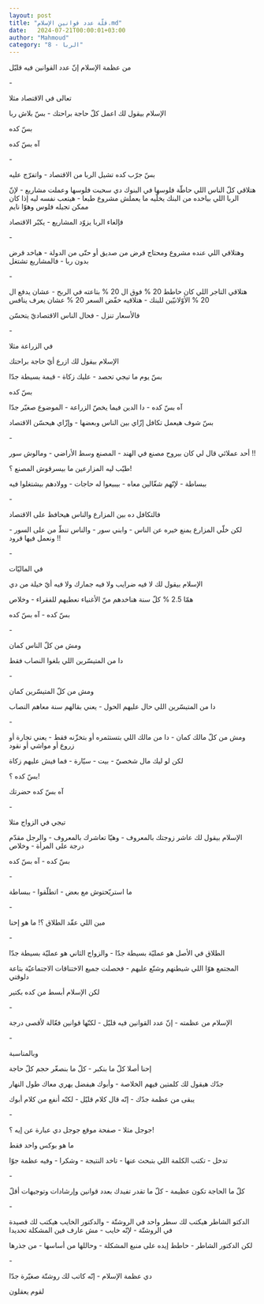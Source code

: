 ```yaml
---
layout: post
title: "قلّة عدد قوانين الإسلام.md"
date:   2024-07-21T00:00:01+03:00
author: "Mahmoud"
category: "8 - الربا"
---
```

من عظمة الإسلام إنّ عدد القوانين فيه قليّل

\-

تعالى في الاقتصاد مثلا

الإسلام بيقول لك اعمل كلّ حاجة براحتك - بسّ بلاش
ربا

بسّ كده

آه بسّ كده

\-

بسّ جرّب كده تشيل الربا من الاقتصاد - واتفرّج عليه

هتلاقي كلّ الناس اللي حاطّة فلوسها في البنوك دي سحبت
فلوسها وعملت مشاريع - لإنّ الربا اللي بياخده من البنك يخلّيه ما يعملش
مشروع طبعا - هيتعب نفسه ليه إذا كان ممكن تجيله فلوس وهوّا نايم

فإلغاء الربا يزوّد المشاريع - يكبّر الاقتصاد

\-

وهتلاقي اللي عنده مشروع ومحتاج قرض من صديق أو حتّى من
الدولة - هياخد قرض بدون ربا - فالمشاريع تشتغل

\-

هتلاقي التاجر اللي كان حاطط 20 % فوق ال 20 % بتاعته في
الربح - عشان يدفع ال 20 % الأوّلانيّين للبنك - هتلاقيه خفّض السعر 20 % عشان
يعرف ينافس

فالأسعار تنزل - فحال الناس الاقتصاديّ يتحسّن

\-

في الزراعة مثلا

الإسلام بيقول لك ازرع أيّ حاجة براحتك

بسّ يوم ما تيجي تحصد - عليك زكاة - قيمة بسيطة جدّا

بسّ كده

آه بسّ كده - دا الدين فيما يخصّ الزراعة - الموضوع صغيّر
جدّا

بسّ شوف هيعمل تكافل إزّاي بين الناس وبعضها - وإزّاي هيحسّن
الاقتصاد

\-

أحد عملائي قال لي كان بيروح مصنع في الهند - المصنع وسط
الأراضي - ومالوش سور !!

طيّب ليه المزارعين ما بيسرقوش المصنع ؟!

ببساطة - لإنّهم شغّالين معاه - بيبيعوا له حاجات - وولادهم
بيشتغلوا فيه

\-

فالتكافل ده بين المزارع والناس هيحافظ على
الاقتصاد

لكن خلّي المزارع يمنع خيره عن الناس - وابني سور - والناس
تنطّ من على السور - ونعمل فيها قرود !!

\-

في الماليّات

الإسلام بيقول لك لا فيه ضرايب ولا فيه جمارك ولا فيه أيّ
خيلة من دي

همّا 2.5 % كلّ سنة هناخدهم منّ الأغنياء نعطيهم للفقراء -
وخلاص

بسّ كده - آه بسّ كده

\-

ومش من كلّ الناس كمان

دا من المتيسّرين اللي بلغوا النصاب فقط

\-

ومش من كلّ المتيسّرين كمان

دا من المتيسّرين اللي حال عليهم الحول - يعني بقالهم سنة
معاهم النصاب

\-

ومش من كلّ مالك كمان - دا من مالك اللي بتستثمره أو بتخزّنه
فقط - يعني تجارة أو زروع أو مواشي أو نقود

لكن لو ليك مال شخصيّ - بيت - سيّارة - فما فيش عليهم
زكاة

بسّ كده ؟!

آه بسّ كده حضرتك

\-

تيجي في الزواج مثلا

الإسلام بيقول لك عاشر زوجتك بالمعروف - وهيّا تعاشرك
بالمعروف - والرجل مقدّم درجة على المرأة - وخلاص

بسّ كده - آه بسّ كده

\-

ما استريّحتوش مع بعض - اتطلّقوا - ببساطة

\-

مين اللي عقّد الطلاق ؟! ما هو إحنا

\-

الطلاق في الأصل هو عمليّة بسيطة جدّا - والزواج الثاني هو
عمليّة بسيطة جدّا

المجتمع هوّا اللي شيطنهم وشنّع عليهم - فحصلت جميع
الاختناقات الاجتماعيّة بتاعة دلوقتي

لكن الإسلام أبسط من كده بكتير

\-

الإسلام من عظمته - إنّ عدد القوانين فيه قليّل - لكنّها
قوانين فعّالة لأقصى درجة

\-

وبالمناسبة

إحنا أصلا كلّ ما بنكبر - كلّ ما بنصغّر حجم كلّ حاجة

جدّك هيقول لك كلمتين فيهم الخلاصة - وأبوك هيفضل يهري معاك
طول النهار

يبقى من عظمة جدّك - إنّه قال كلام قليّل - لكنّه أنفع من كلام
أبوك

\-

جوجل مثلا - صفحة موقع جوجل دي عبارة عن إيه ؟!

ما هو بوكس واحد فقط

تدخل - تكتب الكلمة اللي بتبحث عنها - تاخد النتيجة -
وشكرا - وفيه عظمة جوّا

\-

كلّ ما الحاجة تكون عظيمة - كلّ ما تقدر تفيدك بعدد قوانين
وإرشادات وتوجيهات أقلّ

\-

الدكتو الشاطر هيكتب لك سطر واحد في الروشتّة - والدكتور
الخايب هيكتب لك قصيدة في الروشتّة - لإنّه خايب - مش عارف فين المشكلة
تحديدا

لكن الدكتور الشاطر - حاطط إيده على منبع المشكلة -
وحاللها من أساسها - من جذرها

\-

دي عظمة الإسلام - إنّه كاتب لك روشتّة صغيّرة جدّا

لقوم يعقلون
